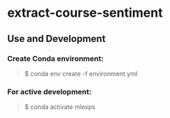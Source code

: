 # extract-course-sentiment

## Use and Development
### Create Conda environment:
> $ conda env create -f environment.yml 

### For active development:  
> $ conda activate mlexps